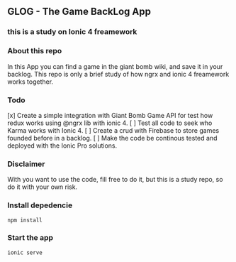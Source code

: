 ## GLOG - The Game BackLog App

### this is a study on Ionic 4 freamework

### About this repo

In this App you can find a game in the giant bomb wiki, and save it in your backlog.
This repo is only a brief study of how ngrx and ionic 4 freamework works together.

### Todo

[x] Create a simple integration with Giant Bomb Game API for test how redux works using @ngrx lib with ionic 4.
[ ] Test all code to seek who Karma works with Ionic 4.
[ ] Create a crud with Firebase to store games founded before in a backlog.
[ ] Make the code be continous tested and deployed with the Ionic Pro solutions.

### Disclaimer

With you want to use the code, fill free to do it, but this is a study repo, so do it with your own risk.

### Install depedencie

```
npm install
```

### Start the app

```
ionic serve
```
